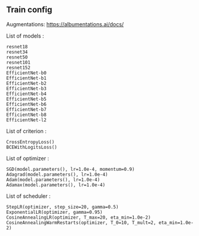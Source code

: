 ## Train config
Augmentations: https://albumentations.ai/docs/

List of models :

    resnet18
    resnet34
    resnet50
    resnet101
    resnet152
    EfficientNet-b0
    EfficientNet-b1
    EfficientNet-b2
    EfficientNet-b3
    EfficientNet-b4
    EfficientNet-b5
    EfficientNet-b6
    EfficientNet-b7
    EfficientNet-b8
    EfficientNet-l2

List of criterion :

    CrossEntropyLoss()
    BCEWithLogitsLoss()

List of optimizer :

    SGD(model.parameters(), lr=1.0e-4, momentum=0.9)
    Adagrad(model.parameters(), lr=1.0e-4)
    Adam(model.parameters(), lr=1.0e-4)
    Adamax(model.parameters(), lr=1.0e-4)

List of scheduler :

    StepLR(optimizer, step_size=20, gamma=0.5)
    ExponentialLR(optimizer, gamma=0.95)
    CosineAnnealingLR(optimizer, T_max=20, eta_min=1.0e-2)
    CosineAnnealingWarmRestarts(optimizer, T_0=10, T_mult=2, eta_min=1.0e-2)
